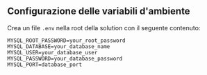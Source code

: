 ## Configurazione delle variabili d'ambiente
Crea un file `.env` nella root della solution con il seguente contenuto:

```
MYSQL_ROOT_PASSWORD=your_root_password 
MYSQL_DATABASE=your_database_name 
MYSQL_USER=your_database_user 
MYSQL_PASSWORD=your_database_password
MYSQL_PORT=database_port
```